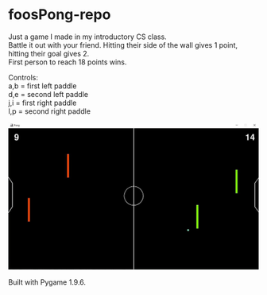 # foosPong-repo
Just a game I made in my introductory CS class.  
Battle it out with your friend. Hitting their side of the wall gives 1 point, hitting their goal gives 2.   
First person to reach 18 points wins. 

Controls:  
a,b = first left paddle  
d,e = second left paddle  
j,i = first right paddle  
l,p = second right paddle  

![Screenshot](foosPong.screenshot.jpg)
  

Built with Pygame 1.9.6.

